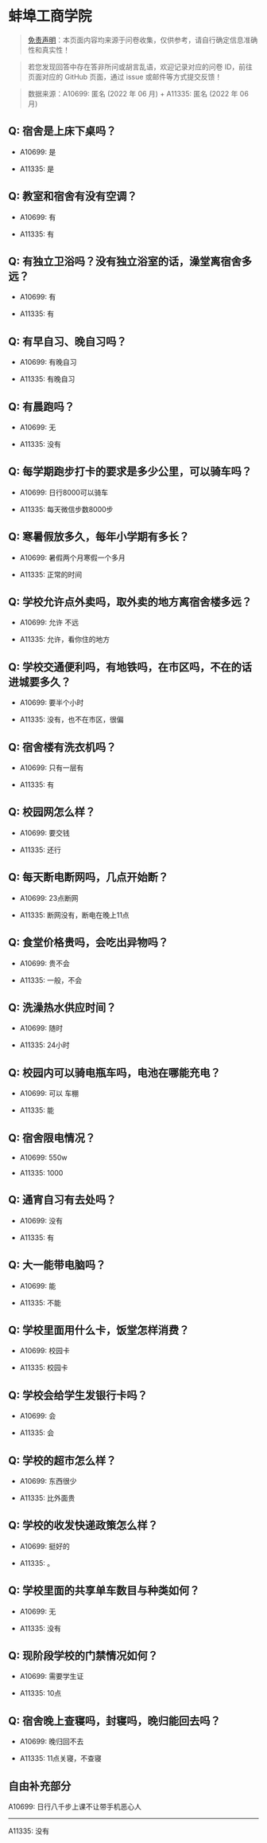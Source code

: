 # 蚌埠工商学院

> [免责声明](https://colleges.chat/#_3)：本页面内容均来源于问卷收集，仅供参考，请自行确定信息准确性和真实性！

> 若您发现回答中存在答非所问或胡言乱语，欢迎记录对应的问卷 ID，前往页面对应的 GitHub 页面，通过 issue 或邮件等方式提交反馈！

> 数据来源：A10699: 匿名 (2022 年 06 月) + A11335: 匿名 (2022 年 06 月)

## Q: 宿舍是上床下桌吗？

- A10699: 是

- A11335: 是

## Q: 教室和宿舍有没有空调？

- A10699: 有

- A11335: 有

## Q: 有独立卫浴吗？没有独立浴室的话，澡堂离宿舍多远？

- A10699: 有

- A11335: 有

## Q: 有早自习、晚自习吗？

- A10699: 有晚自习

- A11335: 有晚自习

## Q: 有晨跑吗？

- A10699: 无

- A11335: 没有

## Q: 每学期跑步打卡的要求是多少公里，可以骑车吗？

- A10699: 日行8000可以骑车

- A11335: 每天微信步数8000步

## Q: 寒暑假放多久，每年小学期有多长？

- A10699: 暑假两个月寒假一个多月

- A11335: 正常的时间

## Q: 学校允许点外卖吗，取外卖的地方离宿舍楼多远？

- A10699: 允许 不远

- A11335: 允许，看你住的地方

## Q: 学校交通便利吗，有地铁吗，在市区吗，不在的话进城要多久？

- A10699: 要半个小时

- A11335: 没有，也不在市区，很偏

## Q: 宿舍楼有洗衣机吗？

- A10699: 只有一层有

- A11335: 有

## Q: 校园网怎么样？

- A10699: 要交钱

- A11335: 还行

## Q: 每天断电断网吗，几点开始断？

- A10699: 23点断网

- A11335: 断网没有，断电在晚上11点

## Q: 食堂价格贵吗，会吃出异物吗？

- A10699: 贵不会

- A11335: 一般，不会

## Q: 洗澡热水供应时间？

- A10699: 随时

- A11335: 24小时

## Q: 校园内可以骑电瓶车吗，电池在哪能充电？

- A10699: 可以 车棚

- A11335: 能

## Q: 宿舍限电情况？

- A10699: 550w

- A11335: 1000

## Q: 通宵自习有去处吗？

- A10699: 没有

- A11335: 有

## Q: 大一能带电脑吗？

- A10699: 能

- A11335: 不能

## Q: 学校里面用什么卡，饭堂怎样消费？

- A10699: 校园卡

- A11335: 校园卡

## Q: 学校会给学生发银行卡吗？

- A10699: 会

- A11335: 会

## Q: 学校的超市怎么样？

- A10699: 东西很少

- A11335: 比外面贵

## Q: 学校的收发快递政策怎么样？

- A10699: 挺好的

- A11335: 。

## Q: 学校里面的共享单车数目与种类如何？

- A10699: 无

- A11335: 没有

## Q: 现阶段学校的门禁情况如何？

- A10699: 需要学生证

- A11335: 10点

## Q: 宿舍晚上查寝吗，封寝吗，晚归能回去吗？

- A10699: 晚归回不去

- A11335: 11点关寝，不查寝

## 自由补充部分

A10699: 日行八千步上课不让带手机恶心人

***

A11335: 没有